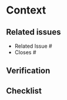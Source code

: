 # Context

<!-- Briefly describe what this issue is about -->

## Related issues

<!--
For pull requests that relate or close an issue, please include them below.  We follow [Github's guidance on linking issues to pull requests](https://docs.github.com/en/issues/tracking-your-work-with-issues/linking-a-pull-request-to-an-issue). For example having the text: "closes #1234" would connect the current pull
request to issue 1234. And when we merge the pull request, Github will automatically close the issue.
-->

-   Related Issue #
-   Closes #

## Verification

<!-- Describe how you have verified your changes and how we can follow the same steps, including what browsers you've tested on, and what accessibility verification you've done. -->

## Checklist

<!-- If this is a draft pull request, what steps remain before you view it as complete? You can use GitHub's checklist to make a list for yourself (e.g., - [ ], - [x]) -->
